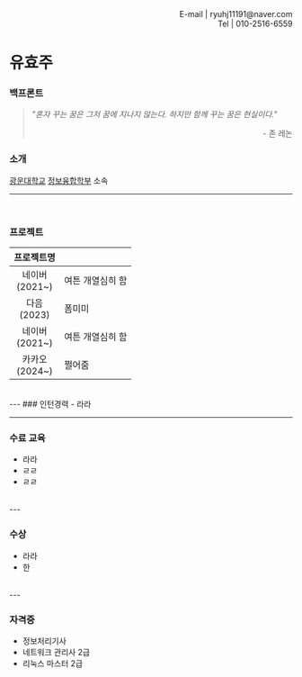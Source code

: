 <div style="text-align: right">E-mail | ryuhj11191@naver.com<br>
Tel | 010-2516-6559
</div>

# 유효주<br>

### 백프론트
> *"혼자 꾸는 꿈은 그저 꿈에 지나지 않는다. 하지만 함께 꾸는 꿈은 현실이다."*
><div style="text-align: right">- 존 레논<br>


### 소개
  [광운대학교](https://www.kw.ac.kr) [정보융합학부](https://ic.kw.ac.kr/main/main.php) 소속	

  ----


<br>

### 프로젝트
|프로젝트명      | &nbsp;
|:---:			|:----		|
|네이버<br />(2021~)  | 여튼 개열심히 함 |
|다음<br />(2023)     | 폼미미			|
|네이버<br />(2021~)  | 여튼 개열심히 함 |
|카카오<br />(2024~)  |쩔어줌		 |  
<br>
---
### 인턴경력
- 라라  
<br>

---
### 수료 교육
- 라라
- ㄹㄹ
- ㄹㄹ   
<br>
---

### 수상
- 라라
- 한  
<br>
---

### 자격증
- 정보처리기사
- 네트워크 관리사 2급
- 리눅스 마스터 2급
